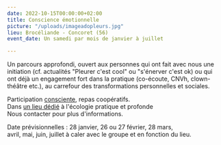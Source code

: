 ```yaml
---
date: 2022-10-15T00:00:00+02:00
title: Conscience émotionnelle
picture: "/uploads/imageadopleurs.jpg"
lieu: Brocéliande - Concoret (56)
event_date: Un samedi par mois de janvier à juillet

---
```

Un parcours approfondi, ouvert aux personnes qui ont fait avec nous une initiation (cf. actualités "Pleurer c'est cool" ou "s'énerver c'est ok) ou qui ont déjà un engagement fort dans la pratique (co-écoute, CNVh, clown-théâtre etc.), au carrefour des transformations personnelles et sociales.

Participation [consciente](https://lesuperflux.fr/2017/09/01/participations-conscientes/), repas coopératifs.  
Dans [un lieu dédié](https://maliguene-broceliande.fr/) à l'écologie pratique et profonde  
Nous contacter pour plus d'informations.

Date prévisionnelles : 28 janvier, 26 ou 27 février, 28 mars,   
avril, mai, juin, juillet à caler avec le groupe et en fonction du lieu.
